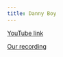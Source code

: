 ```yaml
---
title: Danny Boy
---
```


[YouTube link](https://www.youtube.com/watch?v=a9CKSLG5cck)

[Our recording](https://www.dropbox.com/s/u3kx420bsdw4fxh/08%20Danny%20Boy.m4a?dl=0)

```

```
